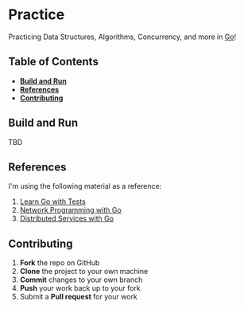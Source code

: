 # Practice

Practicing Data Structures, Algorithms, Concurrency, and more in [Go](https://go.dev/)!

## Table of Contents

- **[Build and Run](#build-and-run)**<br>
- **[References](#references)**<br>
- **[Contributing](#contributing)**<br>

## Build and Run

TBD

## References

I'm using the following material as a reference:

1. [Learn Go with Tests](https://quii.gitbook.io/learn-go-with-tests/)
2. [Network Programming with Go](https://nostarch.com/networkprogrammingwithgo)
3. [Distributed Services with Go](https://pragprog.com/titles/tjgo/distributed-services-with-go/)

## Contributing

1. **Fork** the repo on GitHub
2. **Clone** the project to your own machine
3. **Commit** changes to your own branch
4. **Push** your work back up to your fork
5. Submit a **Pull request** for your work
